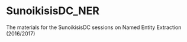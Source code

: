 # SunoikisisDC_NER
The materials for the SunoikisisDC sessions on Named Entity Extraction (2016/2017) 
